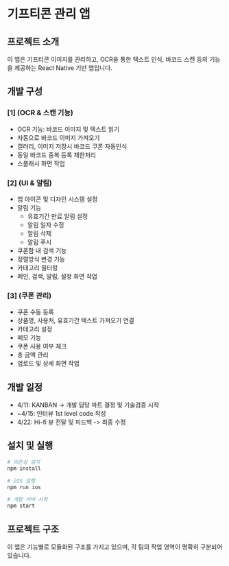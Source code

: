 # 기프티콘 관리 앱

## 프로젝트 소개
이 앱은 기프티콘 이미지를 관리하고, OCR을 통한 텍스트 인식, 바코드 스캔 등의 기능을 제공하는 React Native 기반 앱입니다.

## 개발 구성

### [1] (OCR & 스캔 기능)
- OCR 기능: 바코드 이미지 및 텍스트 읽기
- 자동으로 바코드 이미지 가져오기
- 갤러리, 이미지 저장시 바코드 쿠폰 자동인식
- 동일 바코드 중복 등록 제한처리
- 스플래시 화면 작업

### [2] (UI & 알림)
- 앱 아이콘 및 디자인 시스템 설정
- 알림 기능
  - 유효기간 만료 알림 설정
  - 알림 일자 수정
  - 알림 삭제
  - 알림 푸시
- 쿠폰함 내 검색 기능
- 정렬방식 변경 기능
- 카테고리 필터링
- 메인, 검색, 알림, 설정 화면 작업

### [3] (쿠폰 관리)
- 쿠폰 수동 등록
- 상품명, 사용처, 유효기간 텍스트 가져오기 연결
- 카테고리 설정
- 메모 기능
- 쿠폰 사용 여부 체크
- 총 금액 관리
- 업로드 및 상세 화면 작업

## 개발 일정
- 4/11: KANBAN -> 개발 담당 파트 결정 및 기술검증 시작
- ~4/15: 인터뷰 1st level code 작성
- 4/22: Hi-fi 뷰 전달 및 피드백 -> 최종 수정

## 설치 및 실행

```bash
# 의존성 설치
npm install

# iOS 실행
npm run ios

# 개발 서버 시작
npm start
```

## 프로젝트 구조

이 앱은 기능별로 모듈화된 구조를 가지고 있으며, 각 팀의 작업 영역이 명확히 구분되어 있습니다.
